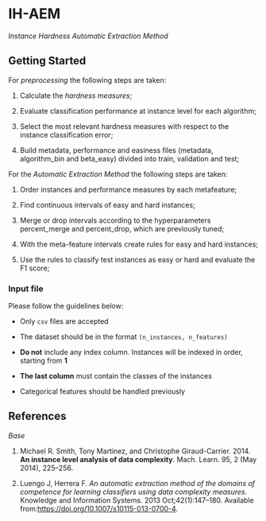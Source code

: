 # IH-AEM
_Instance Hardness Automatic Extraction Method_


## Getting Started



For _preprocessing_ the following steps are taken:

1. Calculate the _hardness measures_;

2. Evaluate classification performance at instance level for each algorithm;

3. Select the most relevant hardness measures with respect to the instance classification error;

4. Build metadata, performance and easiness files (metadata, algorithm_bin and beta_easy) divided into train, validation and test;



For the _Automatic Extraction Method_ the following steps are taken:

1. Order instances and performance measures by each metafeature;

2. Find continuous intervals of easy and hard instances;

3. Merge or drop intervals according to the hyperparameters percent_merge and percent_drop, which are previously tuned;

4. With the meta-feature intervals create rules for easy and hard instances;

5. Use the rules to classify test instances as easy or hard and evaluate the F1 score;



### Input file

Please follow the guidelines below:

* Only `csv` files are accepted

* The dataset should be in the format `(n_instances, n_features)`

* **Do not** include any index column. Instances will be indexed in order, starting from **1**

* **The last column** must contain the classes of the instances

* Categorical features should be handled previously

## References

_Base_

1. Michael R. Smith, Tony Martinez, and Christophe Giraud-Carrier. 2014. __An instance level analysis of data complexity__. Mach. Learn. 95, 2 (May 2014), 225–256.

1. Luengo J, Herrera F. _An  automatic  extraction  method  of  the  domains  of  competence  for learning classifiers using data complexity measures_. Knowledge and Information Systems. 2013 Oct;42(1):147–180. Available from:https://doi.org/10.1007/s10115-013-0700-4.

